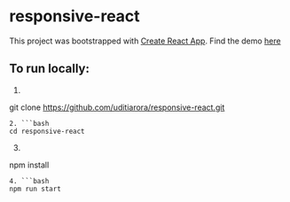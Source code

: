 # responsive-react

This project was bootstrapped with [Create React App](https://github.com/facebook/create-react-app).
Find the demo [here](https://uditiarora.github.io/responsive-react)
## To run locally:
1. ```bash
git clone https://github.com/uditiarora/responsive-react.git
```
2. ```bash
cd responsive-react
```
3. ```bash
npm install
```
4. ```bash 
npm run start
```